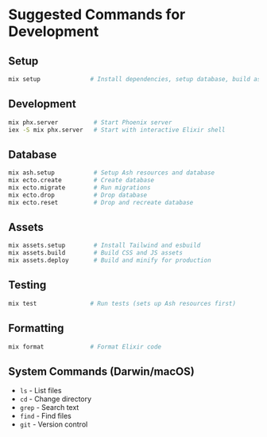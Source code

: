 # Suggested Commands for Development

## Setup
```bash
mix setup              # Install dependencies, setup database, build assets
```

## Development
```bash
mix phx.server          # Start Phoenix server
iex -S mix phx.server   # Start with interactive Elixir shell
```

## Database
```bash
mix ash.setup           # Setup Ash resources and database
mix ecto.create         # Create database
mix ecto.migrate        # Run migrations
mix ecto.drop           # Drop database
mix ecto.reset          # Drop and recreate database
```

## Assets
```bash
mix assets.setup        # Install Tailwind and esbuild
mix assets.build        # Build CSS and JS assets
mix assets.deploy       # Build and minify for production
```

## Testing
```bash
mix test               # Run tests (sets up Ash resources first)
```

## Formatting
```bash
mix format             # Format Elixir code
```

## System Commands (Darwin/macOS)
- `ls` - List files
- `cd` - Change directory
- `grep` - Search text
- `find` - Find files
- `git` - Version control